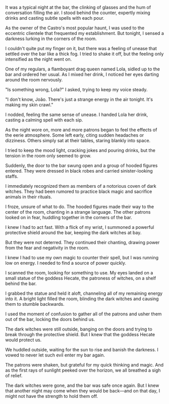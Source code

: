 It was a typical night at the bar, the clinking of glasses and the hum of conversation filling the air. I stood behind the counter, expertly mixing drinks and casting subtle spells with each pour.



As the owner of the Castro's most popular haunt, I was used to the eccentric clientele that frequented my establishment. But tonight, I sensed a darkness lurking in the corners of the room.



I couldn't quite put my finger on it, but there was a feeling of unease that settled over the bar like a thick fog. I tried to shake it off, but the feeling only intensified as the night went on.



One of my regulars, a flamboyant drag queen named Lola, sidled up to the bar and ordered her usual. As I mixed her drink, I noticed her eyes darting around the room nervously.



"Is something wrong, Lola?" I asked, trying to keep my voice steady.



"I don't know, João. There's just a strange energy in the air tonight. It's making my skin crawl."



I nodded, feeling the same sense of unease. I handed Lola her drink, casting a calming spell with each sip.



As the night wore on, more and more patrons began to feel the effects of the eerie atmosphere. Some left early, citing sudden headaches or dizziness. Others simply sat at their tables, staring blankly into space.



I tried to keep the mood light, cracking jokes and pouring drinks, but the tension in the room only seemed to grow.



Suddenly, the door to the bar swung open and a group of hooded figures entered. They were dressed in black robes and carried sinister-looking staffs.



I immediately recognized them as members of a notorious coven of dark witches. They had been rumored to practice black magic and sacrifice animals in their rituals.



I froze, unsure of what to do. The hooded figures made their way to the center of the room, chanting in a strange language. The other patrons looked on in fear, huddling together in the corners of the bar.



I knew I had to act fast. With a flick of my wrist, I summoned a powerful protective shield around the bar, keeping the dark witches at bay.



But they were not deterred. They continued their chanting, drawing power from the fear and negativity in the room.



I knew I had to use my own magic to counter their spell, but I was running low on energy. I needed to find a source of power quickly.



I scanned the room, looking for something to use. My eyes landed on a small statue of the goddess Hecate, the patroness of witches, on a shelf behind the bar.



I grabbed the statue and held it aloft, channeling all of my remaining energy into it. A bright light filled the room, blinding the dark witches and causing them to stumble backwards.



I used the moment of confusion to gather all of the patrons and usher them out of the bar, locking the doors behind us.



The dark witches were still outside, banging on the doors and trying to break through the protective shield. But I knew that the goddess Hecate would protect us.



We huddled outside, waiting for the sun to rise and banish the darkness. I vowed to never let such evil enter my bar again.



The patrons were shaken, but grateful for my quick thinking and magic. And as the first rays of sunlight peeked over the horizon, we all breathed a sigh of relief.



The dark witches were gone, and the bar was safe once again. But I knew that another night may come when they would be back—and on that day, I might not have the strength to hold them off.